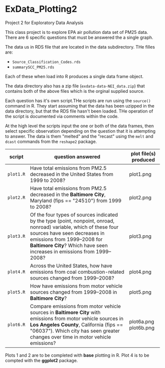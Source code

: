ExData_Plotting2
================

Project 2 for Exploratory Data Analysis

This class project is to explore EPA air pollution data set of
PM25 data. There are 6 specific questions that must be answered the a
single graph.

The data us in RDS file that are located in the data subdirectory.
THe filles are:

* `Source_Classification_Codes.rds`
* `summarySCC_PM25.rds`

Each of these when load into R produces a single data frame object.

The data directory also has a zip file (`exdata-data-NEI_data.zip`) that contains 
both of the above files which is the orginal supplied source.


Each question has it's own script.THe scripts are run using the `source()` 
command in R. They start assuming that the data has been uzipped in the data 
directory, but that the RDS file hasn't been loaded. THe operation of the script 
is documented via comments within the code.

At the high level the scripts input the one or both of the data frames, then 
select specific observation depending on the question that it is attempting to 
answer. The data is them "melted" and the "recast" using the `melt` and `dcast`
commands from the `reshape2` package.

script | question answered|plot file(s) produced
-------|-------------------|----
`plot1.R` | Have total emissions from PM2.5 decreased in the United States from 1999 to 2008? | plot1.png
`plot2.R` | Have total emissions from PM2.5 decreased in the **Baltimore City**, Maryland (fips == "24510") from 1999 to 2008?|plot2.png
`plot3.R` | Of the four types of sources indicated by the type (point, nonpoint, onroad, nonroad) variable, which of these four sources have seen decreases in emissions from 1999–2008 for **Baltimore City**? Which have seen increases in emissions from 1999–2008?|plot3.png
`plot4.R` | Across the United States, how have emissions from coal combustion-related sources changed from 1999–2008?|plot4.png
`plot5.R` | How have emissions from motor vehicle sources changed from 1999–2008 in **Baltimore City**?|plot5.png
`plot6.R` | Compare emissions from motor vehicle sources in **Baltimore City** with emissions from motor vehicle sources in **Los Angeles County**, California (fips == "06037"). Which city has seen greater changes over time in motor vehicle emissions?|plot6a.png plot6b.png

Plots 1 and 2 are to be completed with **base** plotting in R.
Plot 4 is to be compted with the **ggplot2** package.



